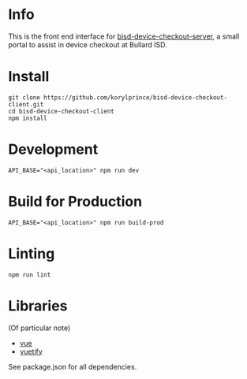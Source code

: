 # Info

This is the front end interface for [bisd-device-checkout-server](https://github.com/korylprince/bisd-device-checkout-server), a small portal to assist in device checkout at Bullard ISD.

# Install

```
git clone https://github.com/korylprince/bisd-device-checkout-client.git
cd bisd-device-checkout-client
npm install
```

# Development

```
API_BASE="<api_location>" npm run dev
```

# Build for Production

```
API_BASE="<api_location>" npm run build-prod
```

# Linting

```
npm run lint
```

# Libraries

(Of particular note)

* [vue](https://vuejs.org/)
* [vuetify](https://github.com/vuetifyjs/vuetify)

See package.json for all dependencies.
